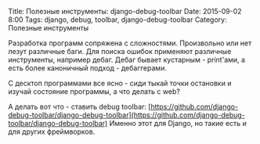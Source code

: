 Title: Полезные инструменты: django-debug-toolbar
Date: 2015-09-02 8:00
Tags: django, debug, toolbar, django-debug-toolbar
Category: Полезные инструменты


Разработка программ сопряжена с сложностями. Произвольно или нет лезут различные баги. Для поиска ошибок применяют различные инструменты, например дебаг. Дебаг бывает кустарным - print'ами, а есть более каноничный подход - дебаггерами.

С десктоп программами все ясно - сиди тыкай точки остановки и изучай состояние программы, а что делать с web?

А делать вот что - ставить debug toolbar: [https://github.com/django-debug-toolbar/django-debug-toolbar](https://github.com/django-debug-toolbar/django-debug-toolbar)  Именно этот для Django, но такие есть и для других фреймворков.